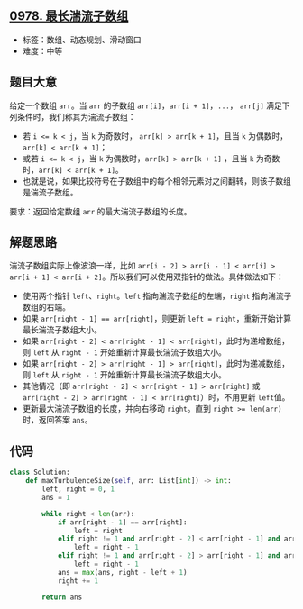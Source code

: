 ## [0978. 最长湍流子数组](https://leetcode-cn.com/problems/longest-turbulent-subarray/)

- 标签：数组、动态规划、滑动窗口
- 难度：中等

## 题目大意

给定一个数组 `arr`。当 `arr` 的子数组 `arr[i]`，`arr[i + 1]`，`...`， `arr[j]` 满足下列条件时，我们称其为湍流子数组：

- 若 `i <= k < j`，当 `k` 为奇数时， `arr[k] > arr[k + 1]`，且当 `k` 为偶数时，`arr[k] < arr[k + 1]`；
- 或若 `i <= k < j`，当 `k` 为偶数时，`arr[k] > arr[k + 1]` ，且当 `k` 为奇数时，`arr[k] < arr[k + 1]`。
- 也就是说，如果比较符号在子数组中的每个相邻元素对之间翻转，则该子数组是湍流子数组。

要求：返回给定数组 `arr` 的最大湍流子数组的长度。

## 解题思路

湍流子数组实际上像波浪一样，比如 `arr[i - 2] > arr[i - 1] < arr[i] > arr[i + 1] < arr[i + 2]`。所以我们可以使用双指针的做法。具体做法如下：

- 使用两个指针 `left`、`right`。`left` 指向湍流子数组的左端，`right` 指向湍流子数组的右端。
- 如果 `arr[right - 1] == arr[right]`，则更新 `left = right`，重新开始计算最长湍流子数组大小。
- 如果 `arr[right - 2] < arr[right - 1] < arr[right]`，此时为递增数组，则 `left` 从 `right - 1` 开始重新计算最长湍流子数组大小。
- 如果 `arr[right - 2] > arr[right - 1] > arr[right]`，此时为递减数组，则 `left` 从 `right - 1` 开始重新计算最长湍流子数组大小。
- 其他情况（即 `arr[right - 2] < arr[right - 1] > arr[right]` 或 `arr[right - 2] > arr[right - 1] < arr[right]`）时，不用更新 `left`值。
- 更新最大湍流子数组的长度，并向右移动 `right`。直到 `right >= len(arr)` 时，返回答案 `ans`。

## 代码

```Python
class Solution:
    def maxTurbulenceSize(self, arr: List[int]) -> int:
        left, right = 0, 1
        ans = 1

        while right < len(arr):
            if arr[right - 1] == arr[right]:
                left = right
            elif right != 1 and arr[right - 2] < arr[right - 1] and arr[right - 1] < arr[right]:
                left = right - 1
            elif right != 1 and arr[right - 2] > arr[right - 1] and arr[right - 1] > arr[right]:
                left = right - 1
            ans = max(ans, right - left + 1)
            right += 1

        return ans
```


